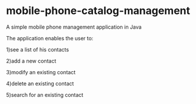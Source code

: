 # mobile-phone-catalog-management
A simple mobile phone management application in Java

The application enables the user to:

1)see a list of his contacts

2)add a new contact

3)modify an existing contact

4)delete an existing contact

5)search for an existing contact
